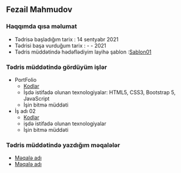 ## Fezail Mahmudov

### Haqqımda qısa məlumat
- Tədrisə başladığım tarix : 14 sentyabr 2021
- Tədrisi başa vurduğum tarix : - - 2021
- Tədris müddətində hədəflədiyim layihə şablon :[Sablon01]()

###  Tədris müddətində gördüyüm işlər
- PortFolio
    - [Kodlar]()
    - İşdə istifadə olunan texnologiyalar: HTML5, CSS3, Bootstrap 5, JavaScript
    - İşin bitmə müddəti
- İş adı 02
    - [Kodlar]()
    - işdə istifadə olunan texnologiyalar 
    - İşin bitmə müddəti

### Tədris müddətində yazdığım məqalələr
- [Məqalə adı]()
- [Məqalə adı]()